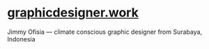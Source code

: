 # [graphicdesigner.work](http://graphicdesigner.work)
Jimmy Ofisia — climate conscious graphic designer from Surabaya, Indonesia